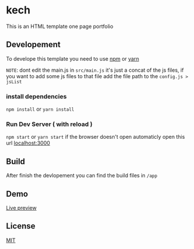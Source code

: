 # kech

This is an HTML template one page portfolio

## Developement

To develope this template you need to use  [npm](https://npmjs.org) or [yarn](https://yarnjs.org)

``NOTE``: dont edit the main.js in ```src/main.js``` it's just a concat of the js files, if you want to add some js files to that file add the file path to the ```config.js > jsList```

### install dependencies 
```npm install``` or ```yarn install```

### Run Dev Server ( with reload )
```npm start``` or ```yarn start```
if the browser doesn't open automaticly open this url [localhost:3000](http://localhsot:3000)

## Build
After finish the devlopement you can find the build files in ```/app``` 

## Demo
[Live preview](https://kech.netlify.com/)

## License
[MIT](https://ar.wikipedia.org/wiki/رخصة_إم_أي_تي)
